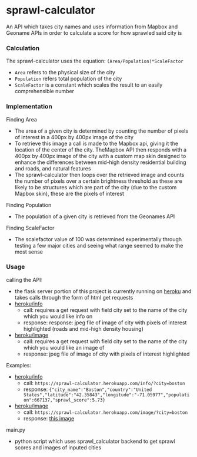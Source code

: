 # sprawl-calculator
An API which takes city names and uses information from Mapbox and Geoname APIs in order to calculate a score for how sprawled said city is

### Calculation
The sprawl-calculator uses the equation: `(Area/Population)*ScaleFactor`
- `Area` refers to the physical size of the city
- `Population` refers total population of the city
- `ScaleFactor` is a constant which scales the result to an easily comprehensible number

### Implementation
Finding Area
- The area of a given city is determined by counting the number of pixels of interest in a 400px by 400px image of the city
- To retrieve this image a call is made to the Mapbox api, giving it the location of the center of the city. TheMapbox API then responds with a 400px by 400px image of the city with a custom map skin designed to enhance the differences between mid-high density residential building and roads, and natural features
- The sprawl-calculator then loops over the retrieved image and counts the number of pixels over a certain brightness threshold as these are likely to be structures which are part of the city (due to the custom Mapbox skin), these are the pixels of interest

Finding Population
- The population of a given city is retrieved from the Geonames API

Finding ScaleFactor
- The scalefactor value of 100 was determined experimentally through testing a few major cities and seeing what range seemed to make the most sense

### Usage
calling the API:
- the flask server portion of this project is currently running on [heroku](https://sprawl-calculator.herokuapp.com/) and takes calls through the form of html get requests
- [heroku/info](https://sprawl-calculator.herokuapp.com/info)
    - call: requires a get request with field city set to the name of the city which you would like info on
    - response: response: jpeg file of image of city with pixels of interest highlighted (roads and mid-high density housing)
- [heroku/image](https://sprawl-calculator.herokuapp.com/image)
    - call: requires a get request with field city set to the name of the city which you would like an image of
    - response: jpeg file of image of city with pixels of interest highlighted

Examples:
- [heroku/info](https://sprawl-calculator.herokuapp.com/info)
    - call: `https://sprawl-calculator.herokuapp.com/info/?city=boston`
    - response: `{"city_name":"Boston","country":"United States","latitude":"42.35843","longitude":"-71.05977","population":667137,"sprawl_score":5.73}`
- [heroku/image](https://sprawl-calculator.herokuapp.com/image)
    - call: `https://sprawl-calculator.herokuapp.com/image/?city=boston`
    - response: [this image](https://sprawl-calculator.herokuapp.com/image?city=boston)

main.py
- python script which uses sprawl_calculator backend to get sprawl scores and images of inputed cities 